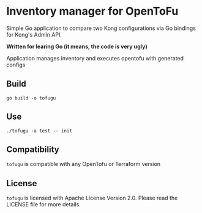 # Inventory manager for OpenToFu
Simple Go application to compare two Kong configurations via Go bindings for Kong's Admin API.

**Written for learing Go (it means, the code is very ugly)**

Application manages inventory and executes opentofu with generated configs

## Build

`go build -o tofugu`

## Use

`./tofugu -a test -- init`

## Compatibility

`tofugu` is compatible with any OpenTofu or Terraform version

## License

`tofugu` is licensed with Apache License Version 2.0.
Please read the LICENSE file for more details.
